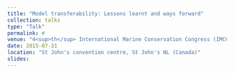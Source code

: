 ```yaml
---
title: "Model transferability: Lessons learnt and ways forward"
collection: talks
type: "Talk"
permalink: #
venue: "4<sup>th</sup> International Marine Conservation Congress (IMCC4)"
date: 2015-07-31
location: "St John's convention centre, St John's NL (Canada)"
slides:
---
```


